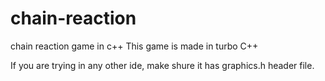 # chain-reaction
chain reaction game in c++
This game is made in turbo C++

If you are trying in any other ide, make shure it has graphics.h header file.
